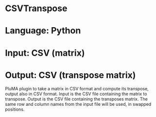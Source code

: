 # CSVTranspose
# Language: Python
# Input: CSV (matrix)
# Output: CSV (transpose matrix)

PluMA plugin to take a matrix in CSV format and compute its transpose, output also in CSV format.
Input is the CSV file containing the matrix to transpose.
Output is the CSV file containing the transposes matrix.  The same row and column names from the input
file will be used, in swapped positions.
